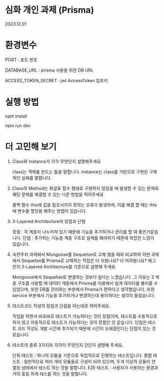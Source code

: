 # 심화 개인 과제 (Prisma)

2023.12.01

# 환경변수

PORT : 포트 번호

DATABASE_URL : prisma 사용을 위한 DB URL

ACCESS_TOKEN_SECRET : jwt AccessToken 암호키

# 실행 방법

npm install

npm run dev

# 더 고민해 보기

1. Class와 Instance가 각각 무엇인지 설명해주세요

   class는 객체를 만드는 틀을 말합니다.
   instance는 class를 기반으로 구현된 구체적인 실체를 말합니다.

2. Class의 Method는 화살표 함수 형태로 구현하지 않았을 때 발생할 수 있는 문제와 해당 문제를 해결할 수 있는 다른 방법을 적어주세요

   콜백 함수 this에 값을 참조시키지 못하는 오류가 발생하며, 이를 해결 할 때는 this에 변수를 할당을 해주는 방법이 있습니다.

3. 3-Layered Architecture의 장점과 단점

   장점 : 각 계층이 나누어져 있기 때문에 기능을 추가하거나 관리를 할 때 좋은거같습니다.
   단점 : 추가하는 기능을 계층 구조로 설계를 해야하기 때문에 복잡한 느낌이 있습니다.

4. 숙련주차 과제에서 Mongoose를 Sequelize로 교체 했을 때와 비교하여 이번 과제에서 Sequelize를 Prisma로 교체하는 작업은 더 쉬웠나요? 더 어려웠나요? 왜그런지 3-Layered Architecture를 기준으로 설명해 주세요

   Mongoose에서 Sequelize로 변경하는 것보다 쉽다는 느꼈습니다. 그 이유는 3 계층 구조를 사용할 때 데이터 계층에서 Prisma를 이용해서 쉽게 데이터를 불러올 수 있었으며, 또한 DB를 관리하는 부분에서 Prisma가 편하다고 생각했습니다. 또한 service 부분에서 기능을 추가하거나 변경하는데 용이하다는 생각이 들었습니다.

5. 테스트코드 작성의 장점과 단점을 아는대로 적어주세요.

   작업을 하면서 바로바로 테스트가 가능하다는 것이 장점이며, 테스트를 수동적으로 하지 않고 자동적으로 테스트가 가능하다는 것이 장점인 것 같습니다.
   단점은 테스트 코드 작성도 개발 시간에 추가되기 때문에 시간이 오래걸린다는 단점이 있는 것 같습니다.

6. 테스트의 종류 3가지와 각각이 무엇인지 간단히 설명해 주세요.

   단위 테스트 : 하나의 모듈을 기준으로 독립적으로 진행하는 테스트입니다.
   통합 테스트 : 일반적으로 여러 개의 모듈들로 구성이 되어 있으며, 두개 이상의 모듈이 연결된 상태에서 테스트 하는 것을 말합니다.
   E2E 테스트 : 사용자가 사용하는 환경과 거의 동일 하게 테스틑 하는 것을 말합니다.
